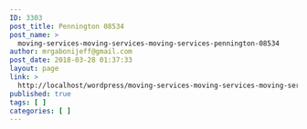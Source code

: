 ```yaml
---
ID: 3303
post_title: Pennington 08534
post_name: >
  moving-services-moving-services-moving-services-pennington-08534
author: mrgabonijeff@gmail.com
post_date: 2018-03-28 01:37:33
layout: page
link: >
  http://localhost/wordpress/moving-services-moving-services-moving-services-pennington-08534/
published: true
tags: [ ]
categories: [ ]
---
```

